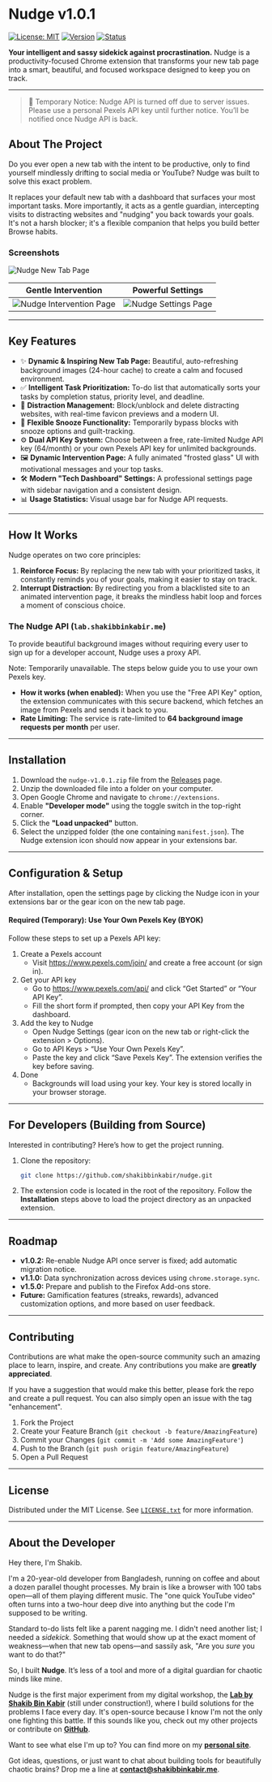 # Nudge v1.0.1

[![License: MIT](https://img.shields.io/badge/License-MIT-blue.svg)](https://opensource.org/licenses/MIT) [![Version](https://img.shields.io/badge/version-v1.0.1-green.svg)](https://github.com/shakibbinkabir/nudge/releases) [![Status](https://img.shields.io/badge/status-stable-brightgreen.svg)]()

**Your intelligent and sassy sidekick against procrastination.** Nudge is a productivity-focused Chrome extension that transforms your new tab page into a smart, beautiful, and focused workspace designed to keep you on track.

---


> 🚨 Temporary Notice: Nudge API is turned off due to server issues. Please use a personal Pexels API key until further notice. You’ll be notified once Nudge API is back.

## About The Project

Do you ever open a new tab with the intent to be productive, only to find yourself mindlessly drifting to social media or YouTube? Nudge was built to solve this exact problem.

It replaces your default new tab with a dashboard that surfaces your most important tasks. More importantly, it acts as a gentle guardian, intercepting visits to distracting websites and "nudging" you back towards your goals. It's not a harsh blocker; it's a flexible companion that helps you build better Browse habits.

### Screenshots


![Nudge New Tab Page](assets/presentation/ss_new_tab.jpg)

| Gentle Intervention | Powerful Settings |
| :---: | :---: |
| ![Nudge Intervention Page](assets/presentation/ss_intervention_quote.jpg) | ![Nudge Settings Page](assets/presentation/ss_settings.jpg) |

---

## Key Features


-   ✨ **Dynamic & Inspiring New Tab Page:** Beautiful, auto-refreshing background images (24-hour cache) to create a calm and focused environment.
-   ✅ **Intelligent Task Prioritization:** To-do list that automatically sorts your tasks by completion status, priority level, and deadline.
-   🚫 **Distraction Management:** Block/unblock and delete distracting websites, with real-time favicon previews and a modern UI.
-   🧘 **Flexible Snooze Functionality:** Temporarily bypass blocks with snooze options and guilt-tracking.
-   ⚙️ **Dual API Key System:** Choose between a free, rate-limited Nudge API key (64/month) or your own Pexels API key for unlimited backgrounds.
-   🖼️ **Dynamic Intervention Page:** A fully animated "frosted glass" UI with motivational messages and your top tasks.
-   🛠️ **Modern "Tech Dashboard" Settings:** A professional settings page with sidebar navigation and a consistent design.
-   📊 **Usage Statistics:** Visual usage bar for Nudge API requests.

---

## How It Works

Nudge operates on two core principles:

1.  **Reinforce Focus:** By replacing the new tab with your prioritized tasks, it constantly reminds you of your goals, making it easier to stay on track.
2.  **Interrupt Distraction:** By redirecting you from a blacklisted site to an animated intervention page, it breaks the mindless habit loop and forces a moment of conscious choice.

### The Nudge API (`lab.shakibbinkabir.me`)


To provide beautiful background images without requiring every user to sign up for a developer account, Nudge uses a proxy API.

Note: Temporarily unavailable. The steps below guide you to use your own Pexels key.

-   **How it works (when enabled):** When you use the "Free API Key" option, the extension communicates with this secure backend, which fetches an image from Pexels and sends it back to you.
-   **Rate Limiting:** The service is rate-limited to **64 background image requests per month** per user.

---


## Installation

1.  Download the `nudge-v1.0.1.zip` file from the [Releases](https://github.com/shakibbinkabir/nudge/releases) page.
2.  Unzip the downloaded file into a folder on your computer.
3.  Open Google Chrome and navigate to `chrome://extensions`.
4.  Enable **"Developer mode"** using the toggle switch in the top-right corner.
5.  Click the **"Load unpacked"** button.
6.  Select the unzipped folder (the one containing `manifest.json`). The Nudge extension icon should now appear in your extensions bar.

---

## Configuration & Setup

After installation, open the settings page by clicking the Nudge icon in your extensions bar or the gear icon on the new tab page.

#### Required (Temporary): Use Your Own Pexels Key (BYOK)

Follow these steps to set up a Pexels API key:

1. Create a Pexels account
    - Visit https://www.pexels.com/join/ and create a free account (or sign in).
2. Get your API key
    - Go to https://www.pexels.com/api/ and click “Get Started” or “Your API Key”.
    - Fill the short form if prompted, then copy your API Key from the dashboard.
3. Add the key to Nudge
    - Open Nudge Settings (gear icon on the new tab or right-click the extension > Options).
    - Go to API Keys > “Use Your Own Pexels Key”.
    - Paste the key and click “Save Pexels Key”. The extension verifies the key before saving.
4. Done
    - Backgrounds will load using your key. Your key is stored locally in your browser storage.

---

## For Developers (Building from Source)

Interested in contributing? Here’s how to get the project running.

1.  Clone the repository:
    ```sh
    git clone https://github.com/shakibbinkabir/nudge.git
    ```
2.  The extension code is located in the root of the repository. Follow the **Installation** steps above to load the project directory as an unpacked extension.


---

## Roadmap

-   **v1.0.2:** Re-enable Nudge API once server is fixed; add automatic migration notice.
-   **v1.1.0:** Data synchronization across devices using `chrome.storage.sync`.
-   **v1.5.0:** Prepare and publish to the Firefox Add-ons store.
-   **Future:** Gamification features (streaks, rewards), advanced customization options, and more based on user feedback.

---

## Contributing

Contributions are what make the open-source community such an amazing place to learn, inspire, and create. Any contributions you make are **greatly appreciated**.

If you have a suggestion that would make this better, please fork the repo and create a pull request. You can also simply open an issue with the tag "enhancement".

1.  Fork the Project
2.  Create your Feature Branch (`git checkout -b feature/AmazingFeature`)
3.  Commit your Changes (`git commit -m 'Add some AmazingFeature'`)
4.  Push to the Branch (`git push origin feature/AmazingFeature`)
5.  Open a Pull Request

---

## License

Distributed under the MIT License. See [`LICENSE.txt`](https://github.com/shakibbinkabir/nudge?tab=MIT-1-ov-file) for more information.

---

## About the Developer

Hey there, I'm Shakib.

I'm a 20-year-old developer from Bangladesh, running on coffee and about a dozen parallel thought processes. My brain is like a browser with 100 tabs open—all of them playing different music. The "one quick YouTube video" often turns into a two-hour deep dive into anything but the code I'm supposed to be writing.

Standard to-do lists felt like a parent nagging me. I didn't need another list; I needed a *sidekick*. Something that would show up at the exact moment of weakness—when that new tab opens—and sassily ask, "Are you *sure* you want to do that?"

So, I built **Nudge**. It’s less of a tool and more of a digital guardian for chaotic minds like mine.

Nudge is the first major experiment from my digital workshop, the **[Lab by Shakib Bin Kabir](https://lab.shakibbinkabir.me)** (still under construction!), where I build solutions for the problems I face every day. It's open-source because I know I'm not the only one fighting this battle. If this sounds like you, check out my other projects or contribute on **[GitHub](https://github.com/shakibbinkabir)**.

Want to see what else I'm up to? You can find more on my **[personal site](https://shakibbinkabir.me)**.

Got ideas, questions, or just want to chat about building tools for beautifully chaotic brains? Drop me a line at **[contact@shakibbinkabir.me](mailto:contact@shakibbinkabir.me)**.
